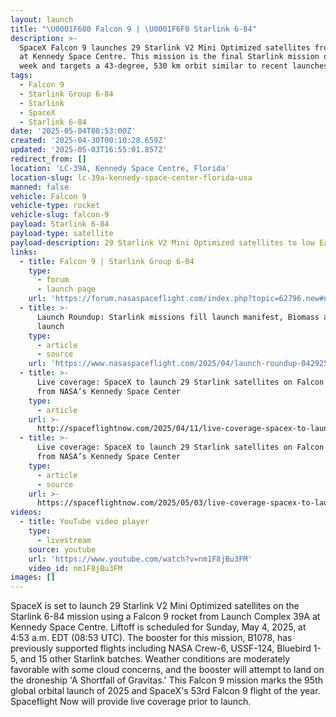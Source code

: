 ```yaml
---
layout: launch
title: "\U0001F680 Falcon 9 | \U0001F6F0 Starlink 6-84"
description: >-
  SpaceX Falcon 9 launches 29 Starlink V2 Mini Optimized satellites from LC-39A
  at Kennedy Space Centre. This mission is the final Starlink mission of the
  week and targets a 43-degree, 530 km orbit similar to recent launches.
tags:
  - Falcon 9
  - Starlink Group 6-84
  - Starlink
  - SpaceX
  - Starlink 6-84
date: '2025-05-04T08:53:00Z'
created: '2025-04-30T00:10:28.659Z'
updated: '2025-05-03T16:55:01.857Z'
redirect_from: []
location: 'LC-39A, Kennedy Space Centre, Florida'
location-slug: lc-39a-kennedy-space-center-florida-usa
manned: false
vehicle: Falcon 9
vehicle-type: rocket
vehicle-slug: falcon-9
payload: Starlink 6-84
payload-type: satellite
payload-description: 29 Starlink V2 Mini Optimized satellites to low Earth orbit.
links:
  - title: Falcon 9 | Starlink Group 6-84
    type:
      - forum
      - launch page
    url: 'https://forum.nasaspaceflight.com/index.php?topic=62796.new#new'
  - title: >-
      Launch Roundup: Starlink missions fill launch manifest, Biomass and Alpha
      launch
    type:
      - article
      - source
    url: 'https://www.nasaspaceflight.com/2025/04/launch-roundup-042925/'
  - title: >-
      Live coverage: SpaceX to launch 29 Starlink satellites on Falcon 9 rocket
      from NASA’s Kennedy Space Center
    type:
      - article
    url: >-
      http://spaceflightnow.com/2025/04/11/live-coverage-spacex-to-launch-29-starlink-satellites-on-falcon-9-rocket-from-nasas-kennedy-space-center/
  - title: >-
      Live coverage: SpaceX to launch 29 Starlink satellites on Falcon 9 rocket
      from NASA’s Kennedy Space Center
    type:
      - article
      - source
    url: >-
      https://spaceflightnow.com/2025/05/03/live-coverage-spacex-to-launch-29-starlink-satellites-on-falcon-9-rocket-from-nasas-kennedy-space-cente/
videos:
  - title: YouTube video player
    type:
      - livestream
    source: youtube
    url: 'https://www.youtube.com/watch?v=nm1F8jBu3FM'
    video_id: nm1F8jBu3FM
images: []
---
```

SpaceX is set to launch 29 Starlink V2 Mini Optimized satellites on the Starlink 6-84 mission using a Falcon 9 rocket from Launch Complex 39A at Kennedy Space Centre. Liftoff is scheduled for Sunday, May 4, 2025, at 4:53 a.m. EDT (08:53 UTC). The booster for this mission, B1078, has previously supported flights including NASA Crew-6, USSF-124, Bluebird 1-5, and 15 other Starlink batches. Weather conditions are moderately favorable with some cloud concerns, and the booster will attempt to land on the droneship 'A Shortfall of Gravitas.' This Falcon 9 mission marks the 95th global orbital launch of 2025 and SpaceX's 53rd Falcon 9 flight of the year. Spaceflight Now will provide live coverage prior to launch.
